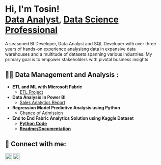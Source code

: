 <h1>Hi, I'm Tosin! <br/><a href="https://github.com/joshmadakor1">Data Analyst</a>, <a href="https://www.linkedin.com/in/joshmadakor/">Data Science Professional</a></h1>
A seasoned BI Developer, Data Analyst and SQL Developer with over three years of hands-on experience analysisng data in expansive data warehouses and a multitude of datasets spanning various industries. My primary goal is to empower stakeholders with pivotal business insights

<h2>👨‍💻 Data Management and Analysis :</h2>


- <b>ETL and ML with Microsoft Fabric </b>
  - [ETL Project](https://github.com/tosincarik/End-to-End-ETL-ML-PowerBI-using-Microsoft-Fabric) 
- <b>Data Analysis in Power BI </b>
  - [Sales Analytics Report](https://github.com/tosincarik/Sales-Data-Analytics) 
- <b> Regression Model Predictive Analysis using Python </b>
  - [Chance of Admission](https://github.com/tosincarik/Regression-Model/blob/main/Chance%20of%20Admit.ipynb) <b>
- <b> End to End Fabric Analytics Solution using Kaggle Dataset </b>
  - [Python Code](https://github.com/tosincarik/Fabric-Analytics/blob/main/Notebook_Illicit%20Drugs.ipynb) <b>
   - [Readme/Documentation](https://github.com/tosincarik/Fabric-Analytics/blob/main/_README.md) <b>


<h2> 🤳 Connect with me:</h2>

[<img align="left" alt="JoshMadakor | Twitter" width="22px" src="https://cdn.jsdelivr.net/npm/simple-icons@v3/icons/twitter.svg" />][twitter]
[<img align="left" alt="JoshMadakor | LinkedIn" width="22px" src="https://cdn.jsdelivr.net/npm/simple-icons@v3/icons/linkedin.svg" />][linkedin]


[twitter]: https://twitter.com/_thebabatee
[linkedin]: https://www.linkedin.com/in/oluwatosin-oyeladun-234a8a42/

<!--
**tosincarik/tosincarik** is a ✨ _special_ ✨ repository because its `README.md` (this file) appears on your GitHub profile.

Here are some ideas to get you started:

- 🔭 I’m currently working on ...
- 🌱 I’m currently learning ...
- 👯 I’m looking to collaborate on ...
- 🤔 I’m looking for help with ...
- 💬 Ask me about ...
- 📫 How to reach me: ...
- 😄 Pronouns: ...
- ⚡ Fun fact: ...
-->
